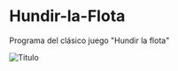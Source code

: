 # Hundir-la-Flota
Programa del clásico juego "Hundir la flota"

![Titulo](C:\Users\Didac\Desktop\Titulo.png)
